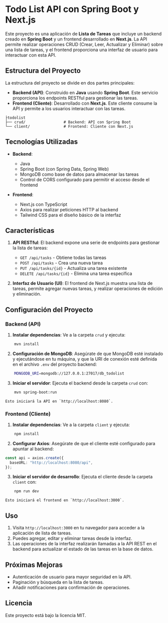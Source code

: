 # Todo List API con Spring Boot y Next.js

Este proyecto es una aplicación de **Lista de Tareas** que incluye un backend creado en **Spring Boot** y un frontend desarrollado en **Next.js**. La API permite realizar operaciones CRUD (Crear, Leer, Actualizar y Eliminar) sobre una lista de tareas, y el frontend proporciona una interfaz de usuario para interactuar con esta API.

## Estructura del Proyecto

La estructura del proyecto se divide en dos partes principales:

- **Backend (API)**: Construido en **Java** usando **Spring Boot**. Este servicio proporciona los endpoints RESTful para gestionar las tareas.
- **Frontend (Cliente)**: Desarrollado con **Next.js**. Este cliente consume la API y permite a los usuarios interactuar con las tareas.

```
├todolist
├── crud/                 # Backend: API con Spring Boot
└── client/               # Frontend: Cliente con Next.js
```

## Tecnologías Utilizadas

- **Backend**:

  - Java
  - Spring Boot (con Spring Data, Spring Web)
  - MongoDB como base de datos para almacenar las tareas
  - Control de CORS configurado para permitir el acceso desde el frontend

- **Frontend**:

  - Next.js con TypeScript
  - Axios para realizar peticiones HTTP al backend
  - Tailwind CSS para el diseño básico de la interfaz

## Características

1.  **API RESTful**: El backend expone una serie de endpoints para gestionar la lista de tareas:

    - `GET /api/tasks` - Obtiene todas las tareas
    - `POST /api/tasks` - Crea una nueva tarea
    - `PUT /api/tasks/{id}` - Actualiza una tarea existente
    - `DELETE /api/tasks/{id}` - Elimina una tarea específica

2.  **Interfaz de Usuario (UI)**: El frontend de Next.js muestra una lista de tareas, permite agregar nuevas tareas, y realizar operaciones de edición y eliminación.

## Configuración del Proyecto

### Backend (API)

1.  **Instalar dependencias**: Ve a la carpeta `crud` y ejecuta:

```bash
    mvn install
```

2.  **Configuración de MongoDB**: Asegúrate de que MongoDB esté instalado y ejecutándose en tu máquina, y que la URI de conexión esté definida en el archivo `.env` del proyecto backend:

```bash
    MONGODB_URI=mongodb://127.0.0.1:27017/db_todolist
```

3.  **Iniciar el servidor**: Ejecuta el backend desde la carpeta `crud` con:

```bash
    mvn spring-boot:run
```

    Esto iniciará la API en `http://localhost:8080`.

### Frontend (Cliente)

1.  **Instalar dependencias**: Ve a la carpeta `client` y ejecuta:

```bash
    npm install
```

2.  **Configurar Axios**: Asegúrate de que el cliente esté configurado para apuntar al backend:

```typescript
const api = axios.create({
  baseURL: "http://localhost:8080/api",
});
```

3.  **Iniciar el servidor de desarrollo**: Ejecuta el cliente desde la carpeta `client` con:

```bash
    npm run dev
```

    Esto iniciará el frontend en `http://localhost:3000`.

## Uso

1.  Visita `http://localhost:3000` en tu navegador para acceder a la aplicación de lista de tareas.
2.  Puedes agregar, editar y eliminar tareas desde la interfaz.
3.  Las operaciones de la interfaz realizarán llamadas a la API REST en el backend para actualizar el estado de las tareas en la base de datos.

## Próximas Mejoras

- Autenticación de usuario para mayor seguridad en la API.
- Paginación y búsqueda en la lista de tareas.
- Añadir notificaciones para confirmación de operaciones.

## Licencia

Este proyecto está bajo la licencia MIT.
